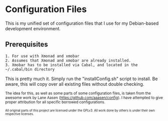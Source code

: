 Configuration Files
===================

This is my unified set of configuration files that I use for my Debian-based development environment.

Prerequisites
-------------

	1. For use with Xmonad and xmobar
	2. Assumes that Xmonad and xmobar are already installed.
	3. Xmobar has to be installed via Cabal, and located in the ~/.cabal/bin directory

This is pretty much it. Simply run the "installConfig.sh" script to install. Be aware, this will copy over all existing files without double checking.

<sup>The idea for this, as well as some parts of some configuration files, is taken from the awesome work by Lane Aasen (https://github.com/aaasen/config). I have attempted to give proper attribution for all specific borrowed configurations.</sup>

<sup><sup>All original parts of this project are licensed under the GPLv3. All work done by others is under their own respective licenses.</sup></sup>
